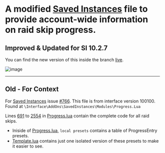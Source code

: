 # A modified [Saved Instances](https://github.com/SavedInstances) file to provide account-wide information on raid skip progress.

## Improved & Updated for SI 10.2.7

You can find the new version of this inside the branch [live](https://github.com/iXerxes/SI-RaidSkips/tree/live).

![image](https://github.com/SavedInstances/SavedInstances/assets/41969028/d53631c8-a68c-44b3-9de5-284eced0b4b2)

---

## Old - For Context


For [Saved Instances](https://github.com/SavedInstances) issue [#766](https://github.com/SavedInstances/SavedInstances/issues/766). This file is from interface version 100100.</br>
Found at `\Interface\AddOns\SavedInstances\Modules\Progress.Lua`

Lines [691](https://github.com/iXerxes/SI-RaidSkips/blob/master/Progress.lua#L691) to [2554](https://github.com/iXerxes/SI-RaidSkips/blob/master/Progress.lua#L2554) in [Progress.lua](https://github.com/iXerxes/SI-RaidSkips/blob/master/Progress.lua) contain the complete code for all raid skips.

- Iniside of [Progress.lua](https://github.com/iXerxes/SI-RaidSkips/blob/master/Progress.lua), `local presets` contains a table of ProgressEntry presets.
- [Template.lua](https://github.com/iXerxes/SI-RaidSkips/blob/master/Template.lua) contains just one isolated version of these presets to make it easier to see.